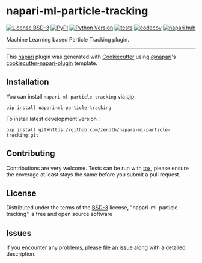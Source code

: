 # napari-ml-particle-tracking

[![License BSD-3](https://img.shields.io/pypi/l/napari-ml-particle-tracking.svg?color=green)](https://github.com/zeroth/napari-ml-particle-tracking/raw/main/LICENSE)
[![PyPI](https://img.shields.io/pypi/v/napari-ml-particle-tracking.svg?color=green)](https://pypi.org/project/napari-ml-particle-tracking)
[![Python Version](https://img.shields.io/pypi/pyversions/napari-ml-particle-tracking.svg?color=green)](https://python.org)
[![tests](https://github.com/zeroth/napari-ml-particle-tracking/workflows/tests/badge.svg)](https://github.com/zeroth/napari-ml-particle-tracking/actions)
[![codecov](https://codecov.io/gh/zeroth/napari-ml-particle-tracking/branch/main/graph/badge.svg)](https://codecov.io/gh/zeroth/napari-ml-particle-tracking)
[![napari hub](https://img.shields.io/endpoint?url=https://api.napari-hub.org/shields/napari-ml-particle-tracking)](https://napari-hub.org/plugins/napari-ml-particle-tracking)

Machine Learning based Particle Tracking plugin.

----------------------------------

This [napari] plugin was generated with [Cookiecutter] using [@napari]'s [cookiecutter-napari-plugin] template.

<!--
Don't miss the full getting started guide to set up your new package:
https://github.com/napari/cookiecutter-napari-plugin#getting-started

and review the napari docs for plugin developers:
https://napari.org/stable/plugins/index.html
-->

## Installation

You can install `napari-ml-particle-tracking` via [pip]:

    pip install napari-ml-particle-tracking



To install latest development version :

    pip install git+https://github.com/zeroth/napari-ml-particle-tracking.git


## Contributing

Contributions are very welcome. Tests can be run with [tox], please ensure
the coverage at least stays the same before you submit a pull request.

## License

Distributed under the terms of the [BSD-3] license,
"napari-ml-particle-tracking" is free and open source software

## Issues

If you encounter any problems, please [file an issue] along with a detailed description.

[napari]: https://github.com/napari/napari
[Cookiecutter]: https://github.com/audreyr/cookiecutter
[@napari]: https://github.com/napari
[MIT]: http://opensource.org/licenses/MIT
[BSD-3]: http://opensource.org/licenses/BSD-3-Clause
[GNU GPL v3.0]: http://www.gnu.org/licenses/gpl-3.0.txt
[GNU LGPL v3.0]: http://www.gnu.org/licenses/lgpl-3.0.txt
[Apache Software License 2.0]: http://www.apache.org/licenses/LICENSE-2.0
[Mozilla Public License 2.0]: https://www.mozilla.org/media/MPL/2.0/index.txt
[cookiecutter-napari-plugin]: https://github.com/napari/cookiecutter-napari-plugin

[file an issue]: https://github.com/zeroth/napari-ml-particle-tracking/issues

[napari]: https://github.com/napari/napari
[tox]: https://tox.readthedocs.io/en/latest/
[pip]: https://pypi.org/project/pip/
[PyPI]: https://pypi.org/
